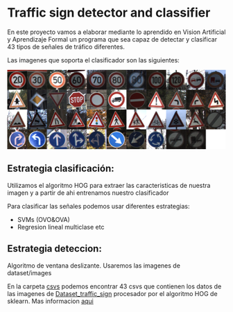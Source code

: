 # Traffic sign detector and classifier

En este proyecto vamos a elaborar mediante lo aprendido en Vision Artificial y Aprendizaje Formal un programa que sea capaz de detectar y clasificar 43 tipos de señales de tráfico diferentes.

Las imagenes que soporta el clasificador son las siguientes:

![alt text](resources/signs.png)

## Estrategia clasificación:

Utilizamos el algoritmo HOG para extraer las caracteristicas de nuestra imagen y a partir de ahi entrenamos nuestro clasificador

Para clasificar las señales podemos usar diferentes estrategias:
- SVMs (OVO&OVA)
- Regresion lineal multiclase etc

## Estrategia deteccion:

Algoritmo de ventana deslizante. Usaremos las imagenes de dataset/images

En la carpeta [csvs](csvs/) podemos encontrar 43 csvs que contienen los datos de las imagenes de [Dataset_traffic_sign](Dataset_traffic_sign/) procesador por el algoritmo HOG de sklearn. Mas informacion [aqui](https://www.learnopencv.com/histogram-of-oriented-gradients/)